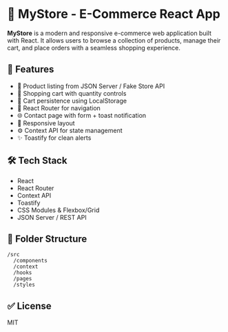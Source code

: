 # 🛒 MyStore - E-Commerce React App

**MyStore** is a modern and responsive e-commerce web application built with React. It allows users to browse a collection of products, manage their cart, and place orders with a seamless shopping experience.

## 🚀 Features

- 🧾 Product listing from JSON Server / Fake Store API
- 🛒 Shopping cart with quantity controls
- 💾 Cart persistence using LocalStorage
- 🧭 React Router for navigation
- 🌐 Contact page with form + toast notification
- 📱 Responsive layout
- ⚙️ Context API for state management
- ✨ Toastify for clean alerts

## 🛠️ Tech Stack

- React
- React Router
- Context API
- Toastify
- CSS Modules & Flexbox/Grid
- JSON Server / REST API

## 📂 Folder Structure

```
/src
  /components
  /context
  /hooks
  /pages
  /styles
```

## ✅ License

MIT
